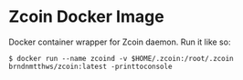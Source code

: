# Zcoin Docker Image

Docker container wrapper for Zcoin daemon. Run it like so:

```
$ docker run --name zcoind -v $HOME/.zcoin:/root/.zcoin brndnmtthws/zcoin:latest -printtoconsole
```
